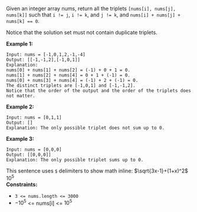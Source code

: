 Given an integer array nums, return all the triplets `[nums[i], nums[j], nums[k]]` such that `i != j`, `i != k`, and `j != k`, and `nums[i] + nums[j] + nums[k] == 0`.

Notice that the solution set must not contain duplicate triplets.



**Example 1:**
```
Input: nums = [-1,0,1,2,-1,-4]
Output: [[-1,-1,2],[-1,0,1]]
Explanation:
nums[0] + nums[1] + nums[2] = (-1) + 0 + 1 = 0.
nums[1] + nums[2] + nums[4] = 0 + 1 + (-1) = 0.
nums[0] + nums[3] + nums[4] = (-1) + 2 + (-1) = 0.
The distinct triplets are [-1,0,1] and [-1,-1,2].
Notice that the order of the output and the order of the triplets does not matter.
```

**Example 2:**
```
Input: nums = [0,1,1]
Output: []
Explanation: The only possible triplet does not sum up to 0.
```

**Example 3:**
```
Input: nums = [0,0,0]
Output: [[0,0,0]]
Explanation: The only possible triplet sums up to 0.
```
This sentence uses `$` delimiters to show math inline:  $\sqrt{3x-1}+(1+x)^2$
$10^5$  
**Constraints:**

* `3 <= nums.length <= 3000`
* $-10^5$ <= nums[i] <= $10^5$
